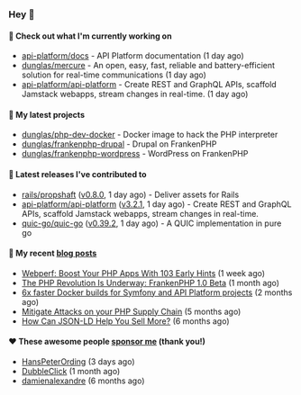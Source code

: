 ### Hey 👋

#### 👷 Check out what I'm currently working on

- [api-platform/docs](https://github.com/api-platform/docs) - API Platform documentation (1 day ago)
- [dunglas/mercure](https://github.com/dunglas/mercure) - An open, easy, fast, reliable and battery-efficient solution for real-time communications (1 day ago)
- [api-platform/api-platform](https://github.com/api-platform/api-platform) - Create REST and GraphQL APIs, scaffold Jamstack webapps, stream changes in real-time. (1 day ago)

#### 🌱 My latest projects

- [dunglas/php-dev-docker](https://github.com/dunglas/php-dev-docker) - Docker image to hack the PHP interpreter
- [dunglas/frankenphp-drupal](https://github.com/dunglas/frankenphp-drupal) - Drupal on FrankenPHP
- [dunglas/frankenphp-wordpress](https://github.com/dunglas/frankenphp-wordpress) - WordPress on FrankenPHP

#### 🔭 Latest releases I've contributed to

- [rails/propshaft](https://github.com/rails/propshaft) ([v0.8.0](https://github.com/rails/propshaft/releases/tag/v0.8.0), 1 day ago) - Deliver assets for Rails
- [api-platform/api-platform](https://github.com/api-platform/api-platform) ([v3.2.1](https://github.com/api-platform/api-platform/releases/tag/v3.2.1), 1 day ago) - Create REST and GraphQL APIs, scaffold Jamstack webapps, stream changes in real-time.
- [quic-go/quic-go](https://github.com/quic-go/quic-go) ([v0.39.2](https://github.com/quic-go/quic-go/releases/tag/v0.39.2), 1 day ago) - A QUIC implementation in pure go

#### 📜 My recent [blog posts](https://dunglas.fr)

- [Webperf: Boost Your PHP Apps With 103 Early Hints](https://dunglas.dev/2023/10/webperf-boost-your-php-apps-with-103-early-hints/) (1 week ago)
- [The PHP Revolution Is Underway: FrankenPHP 1.0 Beta](https://dunglas.dev/2023/09/the-php-revolution-is-underway-frankenphp-1-0-beta/) (1 month ago)
- [6x faster Docker builds for Symfony and API Platform projects](https://dunglas.dev/2023/08/6x-faster-docker-builds-for-symfony-and-api-platform-projects/) (2 months ago)
- [Mitigate Attacks on your PHP Supply Chain](https://dunglas.dev/2023/05/mitigate-attacks-on-your-php-supply-chain/) (5 months ago)
- [How Can JSON-LD Help You Sell More?](https://dunglas.dev/2023/04/how-can-json-ld-help-you-sell-more/) (6 months ago)

#### ❤️ These awesome people [sponsor me](https://github.com/sponsors/dunglas) (thank you!)

- [HansPeterOrding](https://github.com/HansPeterOrding) (3 days ago)
- [DubbleClick](https://github.com/DubbleClick) (1 month ago)
- [damienalexandre](https://github.com/damienalexandre) (6 months ago)
